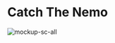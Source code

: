 # Catch The Nemo

![mockup-sc-all](https://github.com/okancingoz/CatchTheNemo/assets/88890682/324994bf-8e01-402c-a64c-7ac0ad32eb0f)
